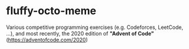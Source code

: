 # fluffy-octo-meme
Various competitive programming exercises (e.g. Codeforces, LeetCode, ...), and most recently, the 2020 edition of **"Advent of Code"** (https://adventofcode.com/2020)
